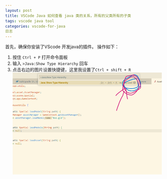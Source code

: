 ```yaml
---
layout: post
title: VSCode Java 如何查看 java 类的关系，所有的父类所有的子类
tags: vscode java tool
categories: vscode-for-java
日志
---
```

首先，确保你安装了VScode 开发java的插件。
操作如下：
1. 按住 `Ctrl + P` 打开命令面板
2. 输入 `>Java:Show Type Hierarchy` 回车
3. 点击右边的图片设置快捷键，这里我设置了`Ctrl + shift + R`
![aa](/static/img/1212.png)
